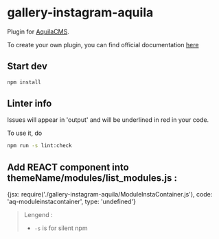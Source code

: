 # gallery-instagram-aquila

Plugin for [AquilaCMS](https://www.aquila-cms.com).

To create your own plugin, you can find official documentation [here](https://doc.aquila-cms.com/#/Creating/Plugin/Plugin-Files?id=top)

## Start dev

```sh
npm install
```

## Linter info

Issues will appear in 'output' and will be underlined in red in your code.

To use it, do

```sh
npm run -s lint:check
```

## Add REACT component into themeName/modules/list_modules.js :
{jsx: require('./gallery-instagram-aquila/ModuleInstaContainer.js'), code: 'aq-moduleinstacontainer', type: 'undefined'}


> Lengend :
>
> - `-s` is for silent npm
